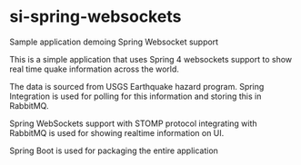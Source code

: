 si-spring-websockets
====================

Sample application demoing Spring Websocket support


This is a simple application that uses Spring 4 websockets support to show real time quake information across the world.

The data is sourced from USGS Earthquake hazard program. Spring Integration is used for polling for this information and
storing this in RabbitMQ.

Spring WebSockets support with STOMP protocol integrating with RabbitMQ is used for showing realtime information on UI.

Spring Boot is used for packaging the entire application
